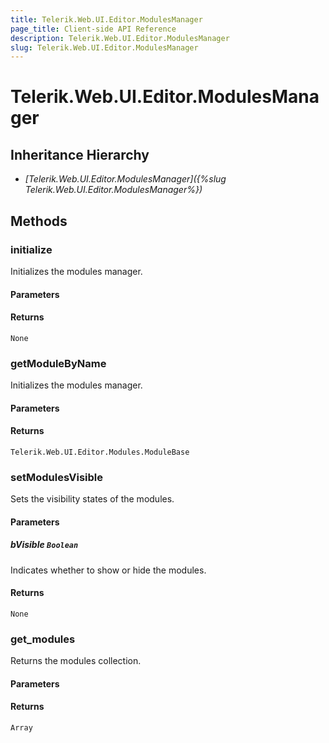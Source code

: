 ```yaml
---
title: Telerik.Web.UI.Editor.ModulesManager
page_title: Client-side API Reference
description: Telerik.Web.UI.Editor.ModulesManager
slug: Telerik.Web.UI.Editor.ModulesManager
---
```


# Telerik.Web.UI.Editor.ModulesManager

## Inheritance Hierarchy

* *[Telerik.Web.UI.Editor.ModulesManager]({%slug Telerik.Web.UI.Editor.ModulesManager%})*

## Methods

### initialize

Initializes the modules manager.

#### Parameters

#### Returns

`None`

### getModuleByName

Initializes the modules manager.

#### Parameters

#### Returns

`Telerik.Web.UI.Editor.Modules.ModuleBase`

### setModulesVisible

Sets the visibility states of the modules.

#### Parameters

##### bVisible `Boolean`

Indicates whether to show or hide the modules.

#### Returns

`None`

### get_modules

Returns the modules collection.

#### Parameters

#### Returns

`Array`